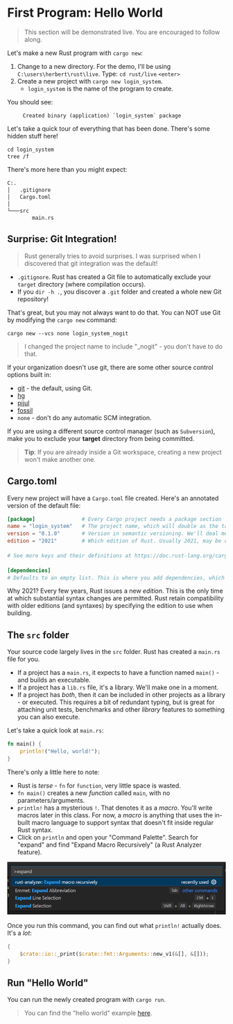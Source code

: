 # First Program: Hello World

> This section will be demonstrated live. You are encouraged to follow along.

Let's make a new Rust program with `cargo new`:

1. Change to a new directory. For the demo, I'll be using `C:\users\herbert\rust\live`. Type: `cd rust/live` `<enter>`
2. Create a new project with `cargo new login_system`.
    * `login_system` is the name of the program to create.

You should see:

```
     Created binary (application) `login_system` package
```

Let's take a quick tour of everything that has been done. There's some hidden stuff here!

```
cd login_system
tree /f
```

There's more here than you might expect:

```
C:.
│   .gitignore
│   Cargo.toml
│
└───src
        main.rs
```

## Surprise: Git Integration!

> Rust generally tries to avoid surprises. I was surprised when I discovered that git integration was the default!

* `.gitignore`. Rust has created a Git file to automatically exclude your `target` directory (where compilation occurs).
* If you `dir -h .`, you discover a `.git` folder and created a whole new Git repository!

That's great, but you may not always want to do that. You can NOT use Git by modifying the `cargo new` command:

```
cargo new --vcs none login_system_nogit
```

> I changed the project name to include "_nogit" - you don't have to do that.

If your organization doesn't use git, there are some other source control options built in:

* [git](https://git-scm.com/) - the default, using Git.
* [hg](https://www.mercurial-scm.org/)
* [pijul](https://pijul.org/)
* [fossil](https://www2.fossil-scm.org/home/doc/trunk/www/index.wiki)
* `none` - don't do any automatic SCM integration.

If you are using a different source control manager (such as `Subversion`), make you to exclude your **target** directory from being committed.

> **Tip**: If you are already inside a Git workspace, creating a new project won't make another one.

## Cargo.toml

Every new project will have a `Cargo.toml` file created. Here's an annotated version of the default file:

```toml
[package]               # Every Cargo project needs a package section
name = "login_system"   # The project name, which will double as the target filename (e.g. login_system.exe)
version = "0.1.0"       # Version in semantic versioning. We'll deal more with versions later.
edition = "2021"        # Which edition of Rust. Usually 2021, may be older for some packages.

# See more keys and their definitions at https://doc.rust-lang.org/cargo/reference/manifest.html

[dependencies]
# Defaults to an empty list. This is where you add dependencies, which we'll do later.

```

Why 2021? Every few years, Rust issues a new *edition*. This is the only time at which substantial syntax changes are permitted. Rust retain compatibility with older editions (and syntaxes) by specifying the edition to use when building.

## The `src` folder

Your source code largely lives in the `src` folder. Rust has created a `main.rs` file for you.

* If a project has a `main.rs`, it expects to have a function named `main()` - and builds an executable.
* If a project has a `lib.rs` file, it's a library. We'll make one in a moment.
* If a project has *both*, then it can be included in other projects as a library - or executed. This requires a bit of redundant typing, but is great for attaching unit tests, benchmarks and other *library* features to something you can also execute.

Let's take a quick look at `main.rs`:

```rust
fn main() {
    println!("Hello, world!");
}
```

There's only a little here to note:

* Rust is *terse* - `fn` for `function`, very little space is wasted.
* `fn main()` creates a new *function* called `main`, with no parameters/arguments.
* `println!` has a mysterious `!`. That denotes it as a *macro*. You'll write macros later in this class. For now, a *macro* is anything that uses the in-built macro language to support syntax that doesn't fit inside regular Rust syntax.
* Click on `println` and open your "Command Palette". Search for "expand" and find "Expand Macro Recursively" (a Rust Analyzer feature).

![](../images/ExpandMacro.png)

Once you run this command, you can find out what `println!` actually does. It's a *lot*:

```rust
{
    $crate::io::_print($crate::fmt::Arguments::new_v1(&[], &[]));
}
```

## Run "Hello World"

You can run the newly created program with `cargo run`.

> You can find the "hello world" example [here](/src/hello_login_system/).